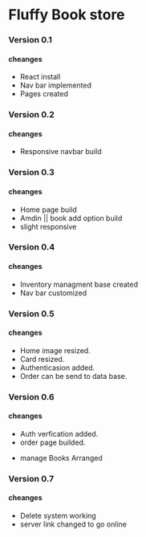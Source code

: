 # Fluffy Book store

### Version 0.1

#### cheanges

- React install
- Nav bar implemented
- Pages created

### Version 0.2

#### cheanges

- Responsive navbar build

### Version 0.3

#### cheanges

- Home page build
- Amdin || book add option build
- slight responsive

### Version 0.4

#### cheanges

- Inventory managment base created
- Nav bar customized

### Version 0.5

#### cheanges

- Home image resized.
- Card resized.
- Authenticasion added.
- Order can be send to data base.

### Version 0.6

#### cheanges

- Auth verfication added.
- order page builded.

* manage Books Arranged

### Version 0.7

#### cheanges

- Delete system working
- server link changed to go online
